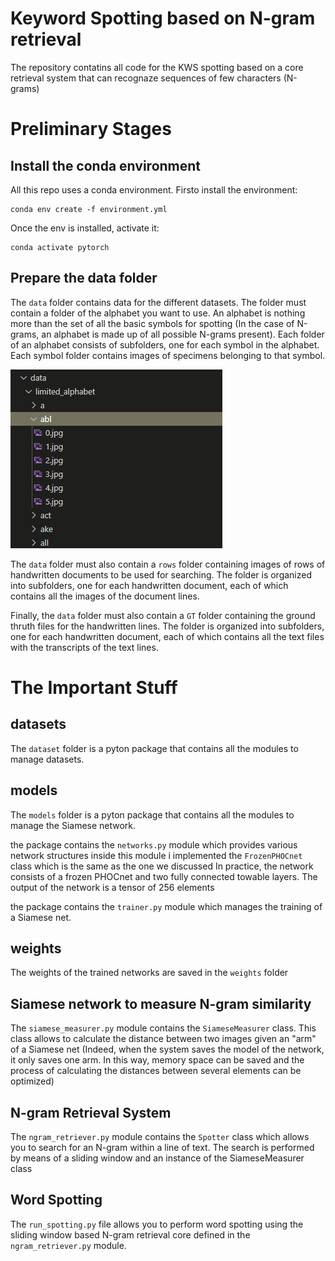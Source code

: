 # Keyword Spotting based on N-gram retrieval

The repository contatins all code for the KWS spotting based on a core retrieval system that can recognaze sequences of few characters (N-grams)


# Preliminary Stages
## Install the conda environment
All this repo uses a conda environment. Firsto install the environment:
```
conda env create -f environment.yml
```
Once the env is installed, activate it:
```
conda activate pytorch
```

## Prepare the data folder
The `data` folder contains data for the different datasets.
The folder must contain a folder of the alphabet you want to use. An alphabet is nothing more than the set of all the basic symbols for spotting (In the case of N-grams, an alphabet is made up of all possible N-grams present). Each folder of an alphabet consists of subfolders, one for each symbol in the alphabet. Each symbol folder contains images of specimens belonging to that symbol.

![Example of an alphabet folder](img/alphabet_example.png)

The `data` folder must also contain a `rows` folder containing images of rows of handwritten documents to be used for searching. The folder is organized into subfolders, one for each handwritten document, each of which contains all the images of the document lines.

Finally, the `data` folder must also contain a `GT` folder containing the ground thruth files for the handwritten lines. The folder is organized into subfolders, one for each handwritten document, each of which contains all the text files with the transcripts of the text lines.

# The Important Stuff
## datasets
The `dataset` folder is a pyton package that contains all the modules to manage datasets.

## models
The `models` folder is a pyton package that contains all the modules to manage the Siamese network.


the package contains the `networks.py` module which provides various network structures
inside this module i implemented the `FrozenPHOCnet` class which is the same as the one we discussed
In practice, the network consists of a frozen PHOCnet and two fully connected towable layers.
The output of the network is a tensor of 256 elements

the package contains the `trainer.py` module which manages the training of a Siamese net.

## weights
The weights of the trained networks are saved in the `weights` folder


## Siamese network to measure N-gram similarity
The `siamese_measurer.py` module contains the `SiameseMeasurer` class. This class allows to calculate the distance between two images given an "arm" of a Siamese net
(Indeed, when the system saves the model of the network, it only saves one arm. In this way, memory space can be saved and the process of calculating the distances between several elements can be optimized)

## N-gram Retrieval System
The `ngram_retriever.py` module contains the `Spotter` class which allows you to search for an N-gram within a line of text. The search is performed by means of a sliding window and an instance of the SiameseMeasurer class

## Word Spotting
The `run_spotting.py` file allows you to perform word spotting using the sliding window based N-gram retrieval core defined in the `ngram_retriever.py` module.
